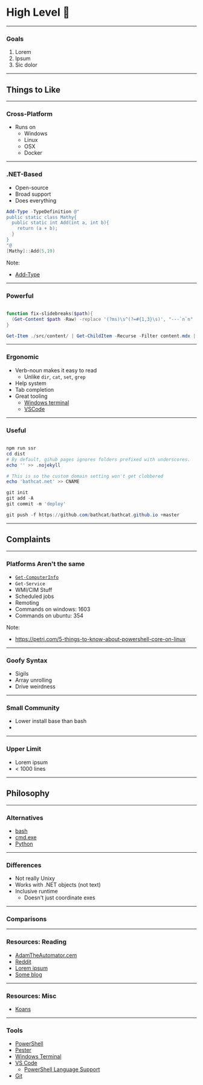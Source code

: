 # High Level 🐢

---

### Goals
1. Lorem
1. Ipsum
1. Sic dolor

---

## Things to Like

---

### Cross-Platform
* Runs on
  - Windows
  - Linux
  - OSX
  - Docker

---

### .NET-Based
* Open-source
* Broad support
* Does everything

```powershell
Add-Type -TypeDefinition @"
public static class Mathy{
  public static int Add(int a, int b){
    return (a + b);
  }
}
"@
[Mathy]::Add(5,19)
```

Note:
* [Add-Type](https://docs.microsoft.com/en-us/powershell/module/microsoft.powershell.utility/add-type)

---

### Powerful
```powershell

function fix-slidebreaks($path){
  (Get-Content $path -Raw) -replace '(?ms)\s^(?=#{1,3}\s)', "---`n`n" | Out-File $path
}

Get-Item ./src/content/ | Get-ChildItem -Recurse -Filter content.mdx | %{fix-slidebreaks $_}

```

---

### Ergonomic
* Verb-noun makes it easy to read
  + Unlike `dir`, `cat`, `set`, `grep`
* Help system 
* Tab completion
* Great tooling
  - [Windows terminal](https://github.com/microsoft/terminal) 
  - [VSCode](https://code.visualstudio.com/)

--- 

### Useful

```powershell

npm run ssr
cd dist
# By default, gihub pages ignores folders prefixed with underscores.
echo '' >> .nojekyll

# This is so the custom domain setting won't get clobbered
echo 'bathcat.net' >> CNAME

git init
git add -A
git commit -m 'deploy'

git push -f https://github.com/bathcat/bathcat.github.io +master
```

---

## Complaints

---

### Platforms Aren't the same
* [`Get-ComputerInfo`](https://docs.microsoft.com/en-us/powershell/module/microsoft.powershell.management/get-computerinfo?view=powershell-7.1)
* `Get-Service`
* WMI/CIM Stuff
* Scheduled jobs
* Remoting
* Commands on windows: 1603
* Commands on ubuntu: 354

Note:
* https://petri.com/5-things-to-know-about-powershell-core-on-linux

---

### Goofy Syntax
* Sigils
* Array unrolling
* Drive weirdness

---

### Small Community
* Lower install base than bash
* 

---

### Upper Limit
* Lorem ipsum
* < 1000 lines

---

## Philosophy

---

### Alternatives
* [bash](https://lorem.ipsum)
* [cmd.exe](https://en.wikipedia.org/wiki/Cmd.exe)
* [Python](https://lorem.ipsum)

---

### Differences
* Not really Unixy
* Works with .NET objects (not text)
* Inclusive runtime
  - Doesn't just coordinate exes

---

### Comparisons


---


### Resources: Reading

* [AdamTheAutomator.cem](https://adamtheautomator.com/tag/powershell/)
* [Reddit](https://www.reddit.com/r/PowerShell/)
* [Lorem ipsum](https://poshcode.gitbook.io/powershell-practice-and-style/)
* [Some blog](https://thesysadminchannel.com/powershell/)

---

### Resources: Misc
* [Koans](https://github.com/vexx32/PSKoans)

---

### Tools
* [PowerShell](https://github.com/PowerShell/PowerShell)
* [Pester](https://pester.dev/)
* [Windows Terminal](https://github.com/Microsoft/Terminal)
* [VS Code](https://code.visualstudio.com/)
  - [PowerShell Language Support](https://marketplace.visualstudio.com/items?itemName=ms-vscode.PowerShell)
* [Git](https://git-scm.com/)
